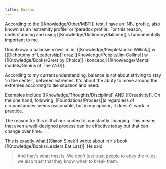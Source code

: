 ```yaml
---
title: Balans
---
```


According to the [[Knowledge/Other/MBTI]] test, I have an INFJ profile, also known as an 'extremity profile' or 'paradox profile'. For this reason, understanding and using [[Knowledge/Dictionary/Balance]]is fundamentally important to me.

Dodatkowo o balansie mówili m.in. [[Knowledge/People/Jocko Willink]] w [[Dichotomy of Leadership]] oraz [[Knowledge/People/Jim Collins]] w [[Knowledge/Books/Great by Choice]] i koncepcji [[Knowledge/Mental models/Genius of The AND]].

According to my current understanding, balance is not about striving to stay 'in the center', between extremes. It's about the ability to move around the extremes according to the situation and need.

Examples include [[Knowledge/Thoughts/Discipline]] AND [[Creativity]]. On the one hand, following [[Foundations/Process]]s regardless of circumstances seems reasonable, but in my opinion, it doesn't work in practice.

The reason for this is that our context is constantly changing. This means that even a well-designed process can be effective today but that can change over time.

This is exactly what [[Simon Sinek]] wrote about in his book [[Knowledge/Books/Leaders Eat Last]]. He said:

> And that's what trust is. We don't just trust people to obey the rules, we also trust that they know when to break them. 